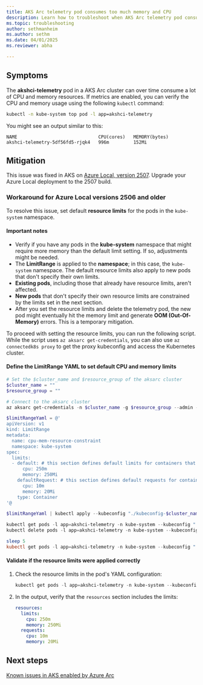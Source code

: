 ```yaml
---
title: AKS Arc telemetry pod consumes too much memory and CPU
description: Learn how to troubleshoot when AKS Arc telemetry pod consumes too much memory and CPU.
ms.topic: troubleshooting
author: sethmanheim
ms.author: sethm
ms.date: 04/01/2025
ms.reviewer: abha

---
```


## Symptoms

The **akshci-telemetry** pod in a AKS Arc cluster can over time consume a lot of CPU and memory resources. If metrics are enabled, you can verify the CPU and memory usage using the following `kubectl` command:

```bash
kubectl -n kube-system top pod -l app=akshci-telemetry
```

You might see an output similar to this:

```output
NAME                              CPU(cores)   MEMORY(bytes)
akshci-telemetry-5df56fd5-rjqk4   996m         152Mi
```

## Mitigation

This issue was fixed in AKS on [Azure Local, version 2507](/azure/azure-local/whats-new?view=azloc-2507&preserve-view=true#features-and-improvements-in-2507). Upgrade your Azure Local deployment to the 2507 build.

### Workaround for Azure Local versions 2506 and older

To resolve this issue, set default **resource limits** for the pods in the `kube-system` namespace.

#### Important notes

- Verify if you have any pods in the **kube-system** namespace that might require more memory than the default limit setting. If so, adjustments might be needed.
- The **LimitRange** is applied to the **namespace**; in this case, the `kube-system` namespace. The default resource limits also apply to new pods that don't specify their own limits.
- **Existing pods**, including those that already have resource limits, aren't affected.
- **New pods** that don't specify their own resource limits are constrained by the limits set in the next section.
- After you set the resource limits and delete the telemetry pod, the new pod might eventually hit the memory limit and generate **OOM (Out-Of-Memory)** errors. This is a temporary mitigation.
  
To proceed with setting the resource limits, you can run the following script. While the script uses `az aksarc get-credentials`, you can also use `az connectedk8s proxy` to get the proxy kubeconfig and access the Kubernetes cluster.

#### Define the LimitRange YAML to set default CPU and memory limits

```powershell
# Set the $cluster_name and $resource_group of the aksarc cluster
$cluster_name = ""
$resource_group = ""

# Connect to the aksarc cluster
az aksarc get-credentials -n $cluster_name -g $resource_group --admin -f "./kubeconfig-$cluster_name"

$limitRangeYaml = @'
apiVersion: v1
kind: LimitRange
metadata:
  name: cpu-mem-resource-constraint
  namespace: kube-system
spec:
  limits:
  - default: # this section defines default limits for containers that haven't specified any limits
      cpu: 250m
      memory: 250Mi
    defaultRequest: # this section defines default requests for containers that haven't specified any requests
      cpu: 10m
      memory: 20Mi
    type: Container
'@

$limitRangeYaml | kubectl apply --kubeconfig "./kubeconfig-$cluster_name" -f -

kubectl get pods -l app=akshci-telemetry -n kube-system --kubeconfig "./kubeconfig-$cluster_name"
kubectl delete pods -l app=akshci-telemetry -n kube-system --kubeconfig "./kubeconfig-$cluster_name"

sleep 5
kubectl get pods -l app=akshci-telemetry -n kube-system --kubeconfig "./kubeconfig-$cluster_name"
```

#### Validate if the resource limits were applied correctly

1. Check the resource limits in the pod's YAML configuration:

   ```powershell
   kubectl get pods -l app=akshci-telemetry -n kube-system --kubeconfig "./kubeconfig-$cluster_name" -o yaml
   ```

1. In the output, verify that the `resources` section includes the limits:

   ```yaml
   resources:
     limits:
       cpu: 250m
       memory: 250Mi
     requests:
       cpu: 10m
       memory: 20Mi
   ```

## Next steps

[Known issues in AKS enabled by Azure Arc](aks-known-issues.md)
